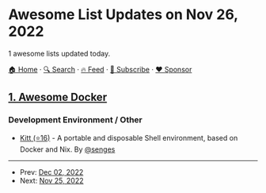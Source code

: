 # Awesome List Updates on Nov 26, 2022

1 awesome lists updated today.

[🏠 Home](/README.md) · [🔍 Search](https://www.trackawesomelist.com/search/) · [🔥 Feed](https://www.trackawesomelist.com/rss.xml) · [📮 Subscribe](https://trackawesomelist.us17.list-manage.com/subscribe?u=d2f0117aa829c83a63ec63c2f&id=36a103854c) · [❤️  Sponsor](https://github.com/sponsors/theowenyoung)



## [1. Awesome Docker](/content/veggiemonk/awesome-docker/README.md)

### Development Environment / Other

*   [Kitt (⭐16)](https://github.com/senges/kitt) - A portable and disposable Shell environment, based on Docker and Nix. By [@senges](https://github.com/senges)

---

- Prev: [Dec 02, 2022](/content/2022/12/02/README.md)
- Next: [Nov 25, 2022](/content/2022/11/25/README.md)
